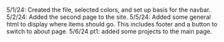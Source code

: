 


5/1/24: Created the file, selected colors, and set up basis for the navbar. 5/2/24: Added the second page to the site. 5/5/24: Added some general html to display where items should go. This includes footer and a button to switch to about page. 5/6/24 pt1: added some projects to the main page.